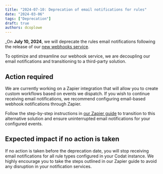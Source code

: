 ```yaml
---
title: "2024-07-10: Deprecation of email notifications for rules"
date: "2024-03-06"
tags: ["Deprecation"]
draft: true
authors: dcoplowe
---
```


_On **July 10, 2024**, we will deprecate the rules email notifications following the release of our [new webhooks service](/updates/240216-new-webhook-service-released).

<!--truncate-->

To optimize and streamline our webhook service, we are decoupling our email notifications and transitioning to a third-party solution.

## Action required

We are currently working on a Zapier integration that will allow you to create custom workflows based on events we dispatch.
If you wish to continue receiving email notifications, we recommend configuring email-based webhook notifications through Zapier. 

Follow the step-by-step instructions in [our Zapier guide](/using-the-api/webhooks/zapier-integration) to transition to this alternative solution and ensure uninterrupted email notifications for your configured events.

## Expected impact if no action is taken

If no action is taken before the deprecation date, you will stop receiving email notifications for all rule types configured in your Codat instance. We highly encourage you to take the steps outlined in our Zapier guide to avoid any disruption in your notification services.